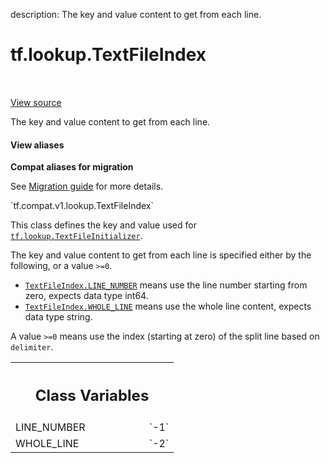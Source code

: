 description: The key and value content to get from each line.

<div itemscope itemtype="http://developers.google.com/ReferenceObject">
<meta itemprop="name" content="tf.lookup.TextFileIndex" />
<meta itemprop="path" content="Stable" />
<meta itemprop="property" content="LINE_NUMBER"/>
<meta itemprop="property" content="WHOLE_LINE"/>
</div>

# tf.lookup.TextFileIndex

<!-- Insert buttons and diff -->

<table class="tfo-notebook-buttons tfo-api nocontent" align="left">

</table>

<a target="_blank" href="/code/stable/tensorflow/python/ops/lookup_ops.py">View source</a>



The key and value content to get from each line.

<section class="expandable">
  <h4 class="showalways">View aliases</h4>
  <p>
<b>Compat aliases for migration</b>
<p>See
<a href="https://www.tensorflow.org/guide/migrate">Migration guide</a> for
more details.</p>
<p>`tf.compat.v1.lookup.TextFileIndex`</p>
</p>
</section>

<!-- Placeholder for "Used in" -->

This class defines the key and value used for <a href="../../tf/lookup/TextFileInitializer.md"><code>tf.lookup.TextFileInitializer</code></a>.

The key and value content to get from each line is specified either
by the following, or a value `>=0`.
* <a href="../../tf/lookup/TextFileIndex.md#LINE_NUMBER"><code>TextFileIndex.LINE_NUMBER</code></a> means use the line number starting from zero,
  expects data type int64.
* <a href="../../tf/lookup/TextFileIndex.md#WHOLE_LINE"><code>TextFileIndex.WHOLE_LINE</code></a> means use the whole line content, expects data
  type string.

A value `>=0` means use the index (starting at zero) of the split line based
    on `delimiter`.



<!-- Tabular view -->
 <table class="responsive fixed orange">
<colgroup><col width="214px"><col></colgroup>
<tr><th colspan="2"><h2 class="add-link">Class Variables</h2></th></tr>

<tr>
<td>
LINE_NUMBER<a id="LINE_NUMBER"></a>
</td>
<td>
`-1`
</td>
</tr><tr>
<td>
WHOLE_LINE<a id="WHOLE_LINE"></a>
</td>
<td>
`-2`
</td>
</tr>
</table>

